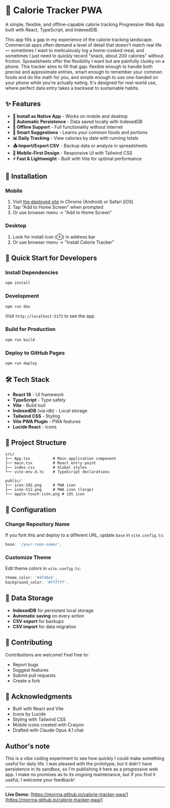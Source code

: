 # 🍎 Calorie Tracker PWA

A simple, flexible, and offline-capable calorie tracking Progressive Web App built with React, TypeScript, and IndexedDB.

This app fills a gap in my experience of the calorie tracking landscape.
Commercial apps often demand a level of detail that doesn't match real life &mdash;
sometimes I want to meticulously log a home-cooked meal,
and sometimes I just need to quickly record "snack, about 200 calories" without friction.
Spreadsheets offer the flexibility I want but are painfully clunky on a phone.
This tracker aims to fill that gap:
flexible enough to handle both precise and approximate entries,
smart enough to remember your common foods and do the math for you,
and simple enough to use one-handed on your phone while you're actually eating.
It's designed for real-world use, where perfect data entry takes a backseat to sustainable habits.

## ✨ Features

- **📱 Install as Native App** - Works on mobile and desktop
- **💾 Automatic Persistence** - Data saved locally with IndexedDB
- **🔌 Offline Support** - Full functionality without internet
- **🎯 Smart Suggestions** - Learns your common foods and portions
- **📊 Daily Tracking** - View calories by date with running totals
- **📤 Import/Export CSV** - Backup data or analyze in spreadsheets
- **🎨 Mobile-First Design** - Responsive UI with Tailwind CSS
- **⚡ Fast & Lightweight** - Built with Vite for optimal performance

## 📱 Installation

### Mobile
1. Visit [the deployed site](https://morrna.github.io/calorie-tracker-pwa/) in Chrome (Android) or Safari (iOS)
2. Tap "Add to Home Screen" when prompted
3. Or use browser menu → "Add to Home Screen"

### Desktop
1. Look for install icon (⊕) in address bar
2. Or use browser menu → "Install Calorie Tracker"

## 🚀 Quick Start for Developers

### Install Dependencies

```bash
npm install
```

### Development

```bash
npm run dev
```

Visit `http://localhost:5173` to see the app.

### Build for Production

```bash
npm run build
```

### Deploy to GitHub Pages

```bash
npm run deploy
```

## 🛠️ Tech Stack

- **React 18** - UI framework
- **TypeScript** - Type safety
- **Vite** - Build tool
- **IndexedDB** (via idb) - Local storage
- **Tailwind CSS** - Styling
- **Vite PWA Plugin** - PWA features
- **Lucide React** - Icons

## 📂 Project Structure

```
src/
├── App.tsx          # Main application component
├── main.tsx         # React entry point
├── index.css        # Global styles
└── vite-env.d.ts    # TypeScript declarations

public/
├── icon-192.png     # PWA icon
├── icon-512.png     # PWA icon (large)
└── apple-touch-icon.png # iOS icon
```

## 🔧 Configuration

### Change Repository Name

If you fork this and deploy to a different URL,
update `base` in `vite.config.ts`:
```typescript
base: '/your-repo-name/',
```

### Customize Theme

Edit theme colors in `vite.config.ts`:

```typescript
theme_color: '#4f46e5',
background_color: '#ffffff',
```

## 💾 Data Storage

- **IndexedDB** for persistent local storage
- **Automatic saving** on every action
- **CSV export** for backups
- **CSV import** for data migration

## 🤝 Contributing

Contributions are welcome! Feel free to:
- Report bugs
- Suggest features
- Submit pull requests
- Create a fork

## 🙏 Acknowledgments

- Built with React and Vite
- Icons by Lucide
- Styling with Tailwind CSS
- Mobile icons created with Craiyon
- Drafted with Claude Opus 4.1 chat

## Author's note

This is a vibe coding experiment to see how quickly I could make something useful for daily life.
I was pleased with the prototype, but it didn't have persistence in its sandbox,
so I'm publishing it here as a progressive web app.
I make no promises as to its ongoing maintenance, but if you find it useful, I welcome your feedback!


---

**Live Demo:** [https://morrna.github.io/calorie-tracker-pwa/](https://morrna.github.io/calorie-tracker-pwa/)


